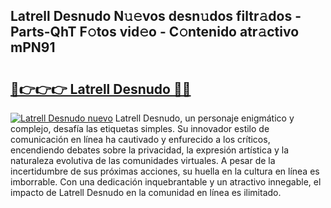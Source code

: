 ## Latrell Desnudo N𝚞𝚎vos desn𝚞dos filtr𝚊dos - Parts-QhT F𝚘tos vid𝚎o - C𝚘ntenido atr𝚊ctivo mPN91

# <h2><a href="http://mb2e3zd.tromn.icu/?c=Latrell+Desnudo">🔗👉👉👉 Latrell Desnudo 🔗🔗</a></h2>

[![Latrell Desnudo nuevo](https://i.imgur.com/pEAQMta.gif)](http://mb2e3zd.tromn.icu/?c=Latrell+Desnudo)
Latrell Desnudo, un personaje enigmático y complejo, desafía las etiquetas simples. Su innovador estilo de comunicación en línea ha cautivado y enfurecido a los críticos, encendiendo debates sobre la privacidad, la expresión artística y la naturaleza evolutiva de las comunidades virtuales. A pesar de la incertidumbre de sus próximas acciones, su huella en la cultura en línea es imborrable. Con una dedicación inquebrantable y un atractivo innegable, el impacto de Latrell Desnudo en la comunidad en línea es ilimitado.
